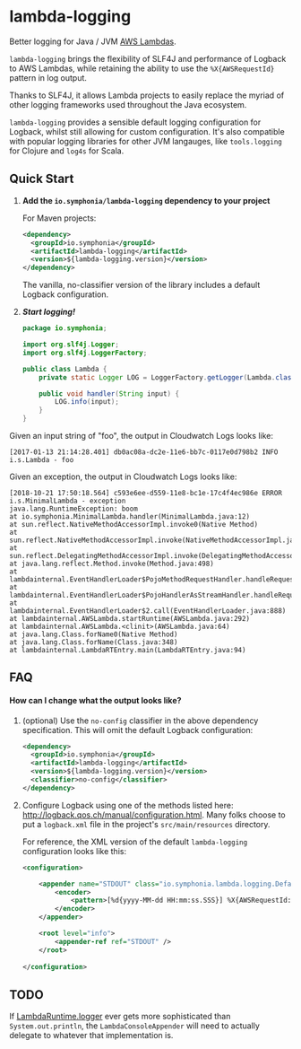# lambda-logging

Better logging for Java / JVM [AWS Lambdas](https://aws.amazon.com/lambda/).

`lambda-logging` brings the flexibility of SLF4J and performance of Logback to AWS Lambdas, while retaining the ability
to use the `%X{AWSRequestId}` pattern in log output.

Thanks to SLF4J, it allows Lambda projects to easily replace the myriad of other logging frameworks used throughout
the Java ecosystem.

`lambda-logging` provides a sensible default logging configuration for Logback, whilst still allowing for custom
configuration. It's also compatible with popular logging libraries for other JVM langauges, like `tools.logging` for Clojure and `log4s` for Scala.

## Quick Start

1. **Add the `io.symphonia/lambda-logging` dependency to your project**

   For Maven projects:
   ```xml
   <dependency>
     <groupId>io.symphonia</groupId>
     <artifactId>lambda-logging</artifactId>
     <version>${lambda-logging.version}</version>
   </dependency>
   ```
   
   The vanilla, no-classifier version of the library includes a default Logback configuration.
   
1. ***Start logging!***

    ```java
    package io.symphonia;
    
    import org.slf4j.Logger;
    import org.slf4j.LoggerFactory;
    
    public class Lambda {
        private static Logger LOG = LoggerFactory.getLogger(Lambda.class);
    
        public void handler(String input) {
            LOG.info(input);
        }
    }
    ```
    
Given an input string of "foo", the output in Cloudwatch Logs looks like:

```
[2017-01-13 21:14:28.401] db0ac08a-dc2e-11e6-bb7c-0117e0d798b2 INFO i.s.Lambda - foo
```

Given an exception, the output in Cloudwatch Logs looks like:

```
[2018-10-21 17:50:18.564] c593e6ee-d559-11e8-bc1e-17c4f4ec986e ERROR i.s.MinimalLambda - exception
java.lang.RuntimeException: boom
at io.symphonia.MinimalLambda.handler(MinimalLambda.java:12)
at sun.reflect.NativeMethodAccessorImpl.invoke0(Native Method)
at sun.reflect.NativeMethodAccessorImpl.invoke(NativeMethodAccessorImpl.java:62)
at sun.reflect.DelegatingMethodAccessorImpl.invoke(DelegatingMethodAccessorImpl.java:43)
at java.lang.reflect.Method.invoke(Method.java:498)
at lambdainternal.EventHandlerLoader$PojoMethodRequestHandler.handleRequest(EventHandlerLoader.java:259)
at lambdainternal.EventHandlerLoader$PojoHandlerAsStreamHandler.handleRequest(EventHandlerLoader.java:178)
at lambdainternal.EventHandlerLoader$2.call(EventHandlerLoader.java:888)
at lambdainternal.AWSLambda.startRuntime(AWSLambda.java:292)
at lambdainternal.AWSLambda.<clinit>(AWSLambda.java:64)
at java.lang.Class.forName0(Native Method)
at java.lang.Class.forName(Class.java:348)
at lambdainternal.LambdaRTEntry.main(LambdaRTEntry.java:94)
```

## FAQ

#### How can I change what the output looks like?

1. (optional) Use the `no-config` classifier in the above dependency specification. This will omit the default Logback
configuration:

   ```xml
   <dependency>
     <groupId>io.symphonia</groupId>
     <artifactId>lambda-logging</artifactId>
     <version>${lambda-logging.version}</version>
     <classifier>no-config</classifier>
   </dependency>
   ```

2. Configure Logback using one of the methods listed here: http://logback.qos.ch/manual/configuration.html. Many folks
choose to put a `logback.xml` file in the project's `src/main/resources` directory.

   For reference, the XML version of the default `lambda-logging` configuration looks like this:

    ```xml
    <configuration>

        <appender name="STDOUT" class="io.symphonia.lambda.logging.DefaultConsoleAppender">
            <encoder>
                <pattern>[%d{yyyy-MM-dd HH:mm:ss.SSS}] %X{AWSRequestId:-" + NO_REQUEST_ID + "} %.-6level %logger{5} - %msg \r%replace(%ex){'\n','\r'}%nopex%n</pattern>
            </encoder>
        </appender>

        <root level="info">
            <appender-ref ref="STDOUT" />
        </root>
        
    </configuration>
    ```
 
## TODO

If [LambdaRuntime.logger](https://github.com/aws/aws-lambda-java-libs/blob/master/aws-lambda-java-core/src/main/java/com/amazonaws/services/lambda/runtime/LambdaRuntime.java#L8-L12) 
ever gets more sophisticated than `System.out.println`, the `LambdaConsoleAppender` will need to actually delegate to 
whatever that implementation is.
